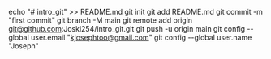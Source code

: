 echo "# intro_git" >> README.md
git init
git add README.md
git commit -m "first commit"
git branch -M main
git remote add origin git@github.com:Joski254/intro_git.git
git push -u origin main
  git config --global user.email "kjosephtoo@gmail.com"
  git config --global user.name "Joseph"